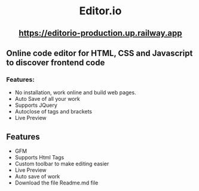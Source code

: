 <div align="center">

# Editor.io
## https://editorio-production.up.railway.app

</div>

## Online code editor for HTML, CSS and Javascript to discover frontend code


### Features:

- No installation, work online and build web pages.
- Auto Save of all your work
- Supports JQuery
- Autoclose of tags and brackets
- Live Preview


## Features

- GFM
- Supports Html Tags
- Custom toolbar to make editing easier
- Live Preview
- Auto save of work
- Download the file Readme.md file
